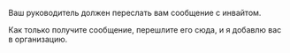 Ваш руководитель должен переслать вам сообщение с инвайтом.

Как только получите сообщение, перешлите его сюда, и я добавлю вас в организацию.